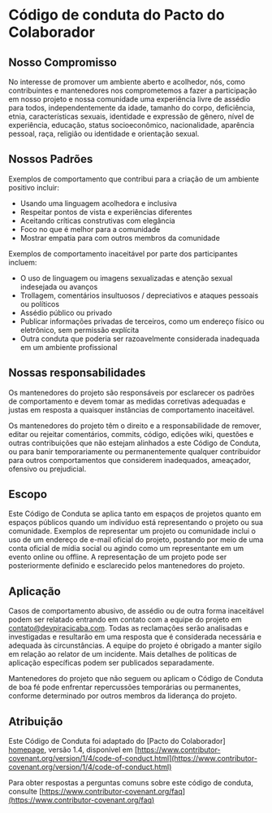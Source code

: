 # Código de conduta do Pacto do Colaborador

## Nosso Compromisso

No interesse de promover um ambiente aberto e acolhedor, nós, como contribuintes e mantenedores nos comprometemos a fazer a participação em nosso projeto e nossa comunidade uma experiência livre de assédio para todos, independentemente da idade, tamanho do corpo, deficiência, etnia, características sexuais, identidade e expressão de gênero, nível de experiência, educação, status socioeconômico, nacionalidade, aparência pessoal, raça, religião ou identidade e orientação sexual.

## Nossos Padrões

Exemplos de comportamento que contribui para a criação de um ambiente positivo
incluir:

* Usando uma linguagem acolhedora e inclusiva
* Respeitar pontos de vista e experiências diferentes
* Aceitando críticas construtivas com elegância
* Foco no que é melhor para a comunidade
* Mostrar empatia para com outros membros da comunidade

Exemplos de comportamento inaceitável por parte dos participantes incluem:

* O uso de linguagem ou imagens sexualizadas e atenção sexual indesejada ou avanços
* Trollagem, comentários insultuosos / depreciativos e ataques pessoais ou políticos
* Assédio público ou privado
* Publicar informações privadas de terceiros, como um endereço físico ou eletrônico, sem permissão explícita
* Outra conduta que poderia ser razoavelmente considerada inadequada em um ambiente profissional

## Nossas responsabilidades

Os mantenedores do projeto são responsáveis ​​por esclarecer os padrões de comportamento e devem tomar as medidas corretivas adequadas e justas em resposta a quaisquer instâncias de comportamento inaceitável.

Os mantenedores do projeto têm o direito e a responsabilidade de remover, editar ou rejeitar comentários, commits, código, edições wiki, questões e outras contribuições que não estejam alinhados a este Código de Conduta, ou para banir temporariamente ou permanentemente qualquer contribuidor para outros comportamentos que considerem inadequados, ameaçador, ofensivo ou prejudicial.

## Escopo

Este Código de Conduta se aplica tanto em espaços de projetos quanto em espaços públicos quando um indivíduo está representando o projeto ou sua comunidade. Exemplos de representar um projeto ou comunidade inclui o uso de um endereço de e-mail oficial do projeto, postando por meio de uma conta oficial de mídia social ou agindo como um representante em um evento online ou offline. A representação de um projeto pode ser posteriormente definido e esclarecido pelos mantenedores do projeto.

## Aplicação

Casos de comportamento abusivo, de assédio ou de outra forma inaceitável podem ser relatado entrando em contato com a equipe do projeto em contato@devpiracicaba.com. Todas as reclamações serão analisadas e investigadas e resultarão em uma resposta que é considerada necessária e adequada às circunstâncias. A equipe do projeto é obrigado a manter sigilo em relação ao relator de um incidente.
Mais detalhes de políticas de aplicação específicas podem ser publicados separadamente.

Mantenedores do projeto que não seguem ou aplicam o Código de Conduta de boa fé pode enfrentar repercussões temporárias ou permanentes, conforme determinado por outros membros da liderança do projeto.

## Atribuição

Este Código de Conduta foi adaptado do [Pacto do Colaborador] [homepage], versão 1.4,
disponível em [https://www.contributor-covenant.org/version/1/4/code-of-conduct.html](https://www.contributor-covenant.org/version/1/4/code-of-conduct.html)

[homepage]: https://www.contributor-covenant.org

Para obter respostas a perguntas comuns sobre este código de conduta, consulte
[https://www.contributor-covenant.org/faq](https://www.contributor-covenant.org/faq)